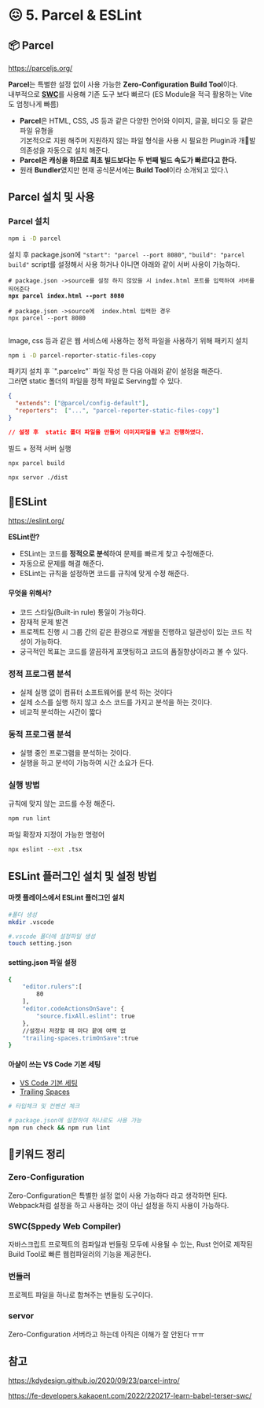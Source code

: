 # 😖 5. Parcel & ESLint

## 📦 Parcel

https://parceljs.org/

**Parcel**는 특별한 설정 없이 사용 가능한 **Zero-Configuration** **Build Tool**이다.\
내부적으로 [**SWC**](https://swc.rs/)를 사용해 기존 도구 보다 빠르다 (ES Module을 적극 활용하는 Vite도 엄청나게 빠름)

* **Parcel**은 HTML, CSS, JS 등과 같은 다양한 언어와 이미지, 글꼴, 비디오 등 같은 파일 유형을 \
  기본적으로 지원 해주며 지원하지 않는 파일 형식을 사용 시 필요한 Plugin과 개발 의존성을 자동으로 설치 해준다.&#x20;
* **Parcel은 캐싱을 하므로 최초 빌드보다는 두 번째 빌드 속도가 빠르다고 한다.**
* 원래 **Bundler**였지만 현재 공식문서에는 **Build Tool**이라 소개되고 있다.\


## Parcel 설치 및 사용&#x20;

### Parcel 설치

```sh
npm i -D parcel
```

설치 후 package.json에 `"start": "parcel --port 8080"`, `"build": "parcel build"` script를 설정해서 사용 하거나 아니면 아래와 같이 서버 사용이 가능하다.

<pre class="language-sh"><code class="lang-sh"># package.json ->source를 설정 하지 않았을 시 index.html 포트를 입력하여 서버를 띄어준다 
<strong>npx parcel index.html --port 8080</strong>

# package.json ->source에  index.html 입력한 경우
npx parcel --port 8080

</code></pre>

Image, css 등과 같은 웹 서비스에 사용하는 정적 파일을 사용하기 위해 패키지 설치&#x20;

```sh
npm i -D parcel-reporter-static-files-copy
```

패키지 설치 후 \`".parcelrc"\` 파일 작성 한 다음 아래와 같이 설정을 해준다. \
그러면 static 폴더의 파일을 정적 파일로 Serving할 수 있다.

```json
{
  "extends": ["@parcel/config-default"],
  "reporters":  ["...", "parcel-reporter-static-files-copy"]
}

// 설정 후  static 폴더 파일을 만들어 이미지파일을 넣고 진행하였다.
```

빌드 + 정적 서버 실행&#x20;

```sh
npx parcel build

npx servor ./dist
```



## 📏ESLint

https://eslint.org/

**ESLint란?**

* ESLint는 코드를 **정적으로 분석**하여 문제를 빠르게 찾고 수정해준다.
* 자동으로 문제를 해결 해준다.
* ESLint는 규칙을 설정하면 코드를 규칙에 맞게 수정 해준다.  &#x20;

#### 무엇을 위해서?

* 코드 스타일(Built-in rule) 통일이 가능하다.
* 잠재적 문제 발견&#x20;
* 프로젝트 진행 시 그룹 간의 같은 환경으로 개발을 진행하고 일관성이 있는 코드 작성이 가능하다.
* 궁극적인 목표는 코드를 깔끔하게 포맷팅하고 코드의 품질향상이라고 볼 수 있다.

### 정적 프로그램 분석

* 실제 실행 없이 컴퓨터 소프트웨어를 분석 하는 것이다
* 실제 소스를 실행 하지 않고 소스 코드를 가지고 분석을 하는 것이다.
* 비교적 분석하는 시간이 짧다&#x20;

### 동적 프로그램 분석

* 실행 중인 프로그램을 분석하는 것이다.
* 실행을 하고 분석이 가능하여 시간 소요가 든다.

### 실행 방법

규칙에 맞지 않는 코드를 수정 해준다.

```sh
npm run lint
```

파일 확장자 지정이 가능한 명령어

```sh
npx eslint --ext .tsx
```

## ESLint 플러그인 설치 및 설정 방법

#### 마켓 플레이스에서 ESLint 플러그인 설치&#x20;

```sh
#폴더 생성
mkdir .vscode

#.vscode 폴더에 설정파일 생성 
touch setting.json
```

#### setting.json 파일 설정&#x20;

```sh
{
    "editor.rulers":[
        80
    ],
    "editor.codeActionsOnSave": {
        "source.fixAll.eslint": true
    },
    //설정시 저장할 때 마다 끝에 여백 없
    "trailing-spaces.trimOnSave":true
}
```

#### 아샬이 쓰는 VS Code 기본 세팅

* [VS Code 기본 세팅](https://github.com/ahastudio/CodingLife/blob/main/20211008/react/.vscode/settings.json)
* [Trailing Spaces](https://marketplace.visualstudio.com/items?itemName=shardulm94.trailing-spaces)

```sh
# 타입체크 및 컨벤션 체크

# package.json에 설정하여 하나로도 사용 가능 
npm run check && npm run lint
```

## **🔑키워드 정리**&#x20;

### **Zero-Configuration**

Zero-Configuration은 특별한 설정 없이 사용 가능하다 라고 생각하면 된다.
Webpack처럼 설정을 하고 사용하는 것이 아닌 설정을 하지  사용이 가능하다.

### SWC(Sppedy Web Compiler)

자바스크립트 프로젝트의 컴파일과 번들링 모두에 사용될 수 있는, Rust 언어로 제작된 Build Tool로 빠른 웹컴파일러의 기능을 제공한다.

### **번들러**

프로젝트 파일을 하나로 합쳐주는 번들링 도구이다.&#x20;

### servor

Zero-Configuration 서버라고 하는데 아직은 이해가 잘 안된다 ㅠㅠ



## 참고&#x20;
https://kdydesign.github.io/2020/09/23/parcel-intro/

https://fe-developers.kakaoent.com/2022/220217-learn-babel-terser-swc/
